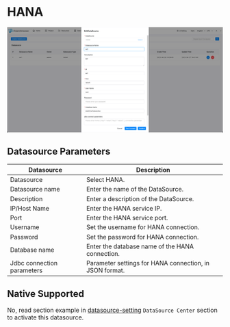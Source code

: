 # HANA

![hana](../../../../img/new_ui/dev/datasource/hana.png)

## Datasource Parameters

|       **Datasource**       |                     **Description**                     |
|----------------------------|---------------------------------------------------------|
| Datasource                 | Select HANA.                                            |
| Datasource name            | Enter the name of the DataSource.                       |
| Description                | Enter a description of the DataSource.                  |
| IP/Host Name               | Enter the HANA service IP.                              |
| Port                       | Enter the HANA service port.                            |
| Username                   | Set the username for HANA connection.                   |
| Password                   | Set the password for HANA connection.                   |
| Database name              | Enter the database name of the HANA connection.         |
| Jdbc connection parameters | Parameter settings for HANA connection, in JSON format. |

## Native Supported

No, read section example in [datasource-setting](../howto/datasource-setting.md) `DataSource Center` section to activate this datasource.

